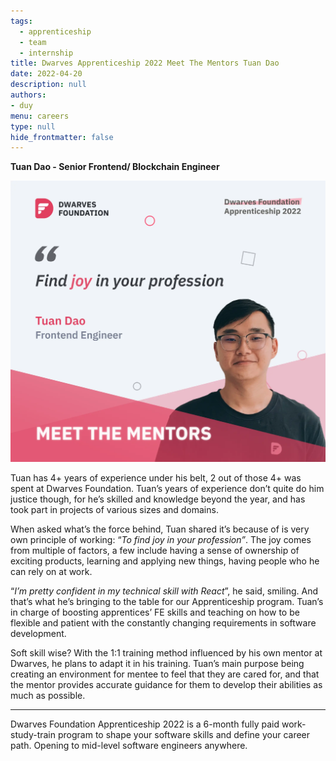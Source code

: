 ```yaml
---
tags: 
  - apprenticeship
  - team
  - internship
title: Dwarves Apprenticeship 2022 Meet The Mentors Tuan Dao
date: 2022-04-20
description: null
authors: 
- duy
menu: careers
type: null
hide_frontmatter: false
---
```


**Tuan Dao - Senior Frontend/ Blockchain Engineer**

![](assets/df-apprenticeship-2022---meet-the-mentors-tuan-dao_4be54ce3d8d423df9ba6725bae6056ce_md5.webp)

Tuan has 4+ years of experience under his belt, 2 out of those 4+ was spent at Dwarves Foundation. Tuan’s years of experience don’t quite do him justice though, for he’s skilled and knowledge beyond the year, and has took part in projects of various sizes and domains.

When asked what’s the force behind, Tuan shared it’s because of is very own principle of working: “*To find joy in your profession”*. The joy comes from multiple of factors, a few include having a sense of ownership of exciting products, learning and applying new things, having people who he can rely on at work.

“*I’m pretty confident in my technical skill with React*”, he said, smiling. And that’s what he’s bringing to the table for our Apprenticeship program. Tuan’s in charge of boosting apprentices’ FE skills and teaching on how to be flexible and patient with the constantly changing requirements in software development.

Soft skill wise? With the 1:1 training method influenced by his own mentor at Dwarves, he plans to adapt it in his training. Tuan’s main purpose being creating an environment for mentee to feel that they are cared for, and that the mentor provides accurate guidance for them to develop their abilities as much as possible.
___

Dwarves Foundation Apprenticeship 2022 is a 6-month fully paid work-study-train program to shape your software skills and define your career path. Opening to mid-level software engineers anywhere.